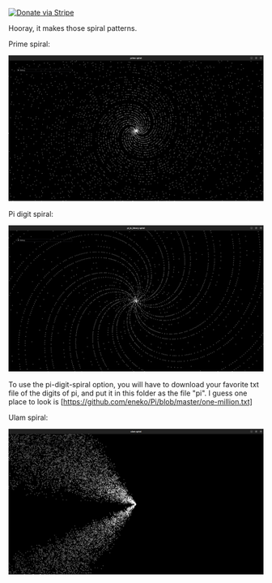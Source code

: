 [![Donate via Stripe](https://img.shields.io/badge/Donate-Stripe-green.svg)](https://buy.stripe.com/00gbJZ0OdcNs9zi288)<br>

Hooray, it makes those spiral patterns.

Prime spiral:

![prime spiral](prime-spiral.png)

Pi digit spiral:

![pi spiral](pi-spiral.png)

To use the pi-digit-spiral option, you will have to download your favorite txt file of the digits of pi, and put it in this folder as the file "pi".  I guess one place to look is [https://github.com/eneko/Pi/blob/master/one-million.txt]

Ulam spiral:

![ulam spiral](ulam-spiral.png)
